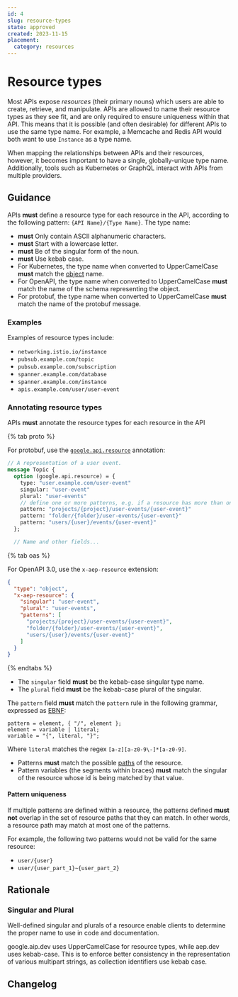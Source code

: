 ```yaml
---
id: 4
slug: resource-types
state: approved
created: 2023-11-15
placement:
  category: resources
---
```

# Resource types

Most APIs expose _resources_ (their primary nouns) which users are able to
create, retrieve, and manipulate. APIs are allowed to name their resource types
as they see fit, and are only required to ensure uniqueness within that API.
This means that it is possible (and often desirable) for different APIs to use
the same type name. For example, a Memcache and Redis API would both want to
use `Instance` as a type name.

When mapping the relationships between APIs and their resources, however, it
becomes important to have a single, globally-unique type name. Additionally,
tools such as Kubernetes or GraphQL interact with APIs from multiple providers.

## Guidance

APIs **must** define a resource type for each resource in the API, according to
the following pattern: `{API Name}/{Type Name}`. The type name:

- **must** Only contain ASCII alphanumeric characters.
- **must** Start with a lowercase letter.
- **must** Be of the singular form of the noun.
- **must** Use kebab case.
- For Kubernetes, the type name when converted to UpperCamelCase **must** match
  the [object][] name.
- For OpenAPI, the type name when converted to UpperCamelCase **must** match
  the name of the schema representing the object.
- For protobuf, the type name when converted to UpperCamelCase **must** match
  the name of the protobuf message.

### Examples

Examples of resource types include:

- `networking.istio.io/instance`
- `pubsub.example.com/topic`
- `pubsub.example.com/subscription`
- `spanner.example.com/database`
- `spanner.example.com/instance`
- `apis.example.com/user/user-event`

### Annotating resource types

APIs **must** annotate the resource types for each resource in the API

{% tab proto %}

For protobuf, use the [`google.api.resource`][resource] annotation:

```proto
// A representation of a user event.
message Topic {
  option (google.api.resource) = {
    type: "user.example.com/user-event"
    singular: "user-event"
    plural: "user-events"
    // define one or more patterns, e.g. if a resource has more than one parent.
    pattern: "projects/{project}/user-events/{user-event}"
    pattern: "folder/{folder}/user-events/{user-event}"
    pattern: "users/{user}/events/{user-event}"
  };

  // Name and other fields...
```

{% tab oas %}

For OpenAPI 3.0, use the `x-aep-resource` extension:

```json
{
  "type": "object",
  "x-aep-resource": {
    "singular": "user-event",
    "plural": "user-events",
    "patterns": [
      "projects/{project}/user-events/{user-event}",
      "folder/{folder}/user-events/{user-event}",
      "users/{user}/events/{user-event}"
    ]
  }
}
```

{% endtabs %}

- The `singular` field **must** be the kebab-case singular type name.
- The `plural` field **must** be the kebab-case plural of the singular.

The `pattern` field **must** match the `pattern` rule in the following grammar,
expressed as [EBNF][EBNF]:

```ebnf
pattern = element, { "/", element };
element = variable | literal;
variable = "{", literal, "}";
```

Where `literal` matches the regex `[a-z][a-z0-9\-]*[a-z0-9]`.

- Patterns **must** match the possible [paths](/paths) of the
  resource.
- Pattern variables (the segments within braces) **must** match the singular of
  the resource whose id is being matched by that value.

#### Pattern uniqueness

If multiple patterns are defined within a resource, the patterns defined **must
not** overlap in the set of resource paths that they can match. In other words,
a resource path may match at most one of the patterns.

For example, the following two patterns would not be valid for the same
resource:

- `user/{user}`
- `user/{user_part_1}~{user_part_2}`

## Rationale

### Singular and Plural

Well-defined singular and plurals of a resource enable clients to determine the
proper name to use in code and documentation.

google.aip.dev uses UpperCamelCase for resource types, while aep.dev uses
kebab-case. This is to enforce better consistency in the representation of
various multipart strings, as collection identifiers use kebab case.

<!-- prettier-ignore-start -->
[API Group]: https://kubernetes.io/docs/concepts/overview/kubernetes-api/#api-groups
[nested collections]: ./0122.md#collection-identifiers
[Object]: https://github.com/kubernetes/community/blob/master/contributors/devel/sig-architecture/api-conventions.md#types-kinds
[resource]: https://github.com/googleapis/googleapis/blob/master/google/api/resource.proto
[service configuration]: https://github.com/googleapis/googleapis/blob/master/google/api/service.proto
[EBNF]: https://en.wikipedia.org/wiki/Extended_Backus%E2%80%93Naur_form
<!-- prettier-ignore-end -->

## Changelog
